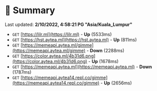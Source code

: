 # 📖 Summary
Last updated: **2/10/2022, 4:58:21 PG "Asia/Kuala_Lumpur"**

- `GET` [https://lilr.ml](https://lilr.ml) - **Up** (5533ms)
- `GET` [https://hst.aytea.ml](https://hst.aytea.ml) - **Up** (811ms)
- `GET` [https://memeapi.aytea.ml/gimme](https://memeapi.aytea.ml/gimme) - **Down** (2288ms)
- `GET` [https://color.aytea.ml/4b31d6.png](https://color.aytea.ml/4b31d6.png) - **Up** (1678ms)
- `GET` [https://memeapi.aytea.ml](https://memeapi.aytea.ml) - **Down** (1787ms)
- `GET` [https://memeapi.aytea14.repl.co/gimme](https://memeapi.aytea14.repl.co/gimme) - **Up** (2656ms)
